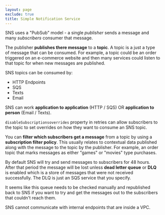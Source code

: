 ```yaml
---
layout: page
exclude: true
title: Simple Notification Service
---
```


SNS uses a "PubSub" model - a single *publisher* sends a message and many *subscribers* consumer that message.

The publisher **publishes there message** to a **topic**. A topic is a just a type of message that can be consumed. For example, a topic could be an order triggered on an e-commerce website and then many services could listen to that topic for when new messages are published.

SNS topics can be consumed by:
- HTTP Endpoints
- SQS
- Texts
- Email

SNS can work **application to application** (HTTP / SQS) OR **application to person** (Email / Texts).

`disableSubscriptionsoverrides` property in retries can allow subscribers to the topic to set overrides on how they want to consume an SNS topic.

You can **filter which subscribers get a message** from a topic by using a **subscription filter policy**. This usually relates to contextual data published along with the message to the topic by the publisher. For example, an order topic that marks messages as either "games" or "movies" type purchases.

By default SNS will try and send messages to subscribers for 48 hours. After that period the message will be lost unless **dead letter queue** or **DLQ** is enabled which is a store of messages that were not received successfully. The DLQ is just an SQS service that you specify.

It seems like this queue needs to be checked manually and republished back to SNS if you want to try and get the messages out to the subscribers that couldn't reach them. 

SNS cannot communicate with internal endpoints that are inside a VPC.
<!--stackedit_data:
eyJoaXN0b3J5IjpbLTE5ODM1OTMxNDgsMjUwNjE3MTI0LDEwNT
MyODc2NzgsMjU3NTQxMjExLDE3NjUzMjEwMTcsLTEzODY1OTY3
OTVdfQ==
-->
